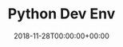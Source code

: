 ---
date: 2018-11-28T00:00:00+00:00
draft: true
title: Python Dev Env
tags:
 - Python
aliases:
 - /2018/11/28/python-dev-env
---